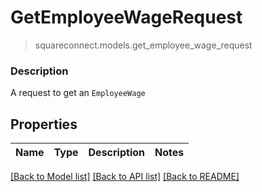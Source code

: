 # GetEmployeeWageRequest
> squareconnect.models.get_employee_wage_request

### Description

A request to get an `EmployeeWage`

## Properties
Name | Type | Description | Notes
------------ | ------------- | ------------- | -------------

[[Back to Model list]](../README.md#documentation-for-models) [[Back to API list]](../README.md#documentation-for-api-endpoints) [[Back to README]](../README.md)


